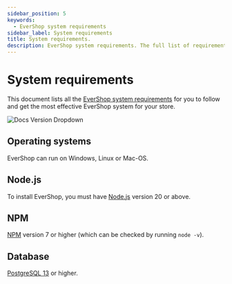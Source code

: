 ```yaml
---
sidebar_position: 5
keywords:
  - EverShop system requirements
sidebar_label: System requirements
title: System requirements.
description: EverShop system requirements. The full list of requirements that you need to check your system before installing EverShop.
---
```


# System requirements

This document lists all the [EverShop system requirements](/docs/development/getting-started/system-requirements) for you to follow and get the most effective EverShop system for your store.

![Docs Version Dropdown](./img/backend.png)

## Operating systems​

EverShop can run on Windows, Linux or Mac-OS.

## Node.js

To install EverShop, you must have [Node.js](https://nodejs.org/en/) version 20 or above.

## NPM

[NPM](https://www.npmjs.com/) version 7 or higher (which can be checked by running `node -v`).

## Database

[PostgreSQL 13](https://www.postgresql.org/) or higher.
